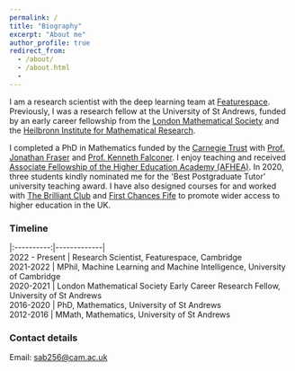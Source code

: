 ```yaml
---
permalink: /
title: "Biography"
excerpt: "About me"
author_profile: true
redirect_from:
  - /about/
  - /about.html
  -
---
```

 I am a research scientist with the deep learning team at [Featurespace](https://www.featurespace.com/). Previously, I was a research fellow at the University of St Andrews, funded by an early career fellowship from the [London Mathematical Society](https://www.lms.ac.uk/) and the [Heilbronn Institute for Mathematical Research](https://heilbronn.ac.uk/).

I completed a PhD in Mathematics funded by the [Carnegie Trust](https://www.carnegie-trust.org/) with [Prof. Jonathan Fraser](http://www.mcs.st-andrews.ac.uk/~jmf32/) and [Prof. Kenneth Falconer](http://www.mcs.st-and.ac.uk/~kenneth/). I enjoy teaching and received [Associate Fellowship of the Higher Education Academy (AFHEA)](https://stuartburrell.github.io/files/cert-afhea.pdf). In 2020, three students kindly nominated me for the 'Best Postgraduate Tutor' university teaching award. I have also designed courses for and worked with [The Brilliant Club](https://thebrilliantclub.org/) and [First Chances Fife](https://www.firstchancesfife.ac.uk/) to promote wider access to higher education in the UK.

### Timeline

|:----------:|-------------|  
2022 - Present | Research Scientist, Featurespace, Cambridge   
2021-2022  | MPhil, Machine Learning and Machine Intelligence, University of Cambridge  
2020-2021  | London Mathematical Society Early Career Research Fellow, University of St Andrews  
2016-2020  | PhD, Mathematics, University of St Andrews  
2012-2016  | MMath, Mathematics, University of St Andrews  

### Contact details

Email: sab256@cam.ac.uk
